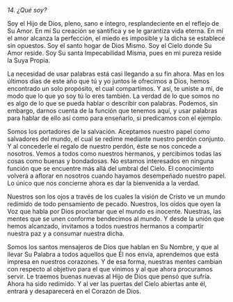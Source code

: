 *14. ¿Qué soy?*

Soy el Hijo de Dios, pleno, sano e íntegro, resplandeciente en el reflejo de Su Amor. En mí Su creación se santifica y se le garantiza vida eterna. En mí el amor alcanza la perfección, el miedo es imposible y la dicha se establece sin opuestos. Soy el santo hogar de Dios Mismo. Soy el Cielo donde Su Amor reside. Soy Su santa Impecabilidad Misma, pues en mi pureza reside la Suya Propia.

La necesidad de usar palabras está casi llegando a su fin ahora. Mas en los últimos días de este año que tú y yo juntos le ofrecimos a Dios, hemos encontrado un solo propósito, el cual compartimos. Y así, te uniste a mí, de modo que lo que yo soy tú lo eres también. La verdad de lo que somos no es algo de lo que se pueda hablar o describir con palabras. Podemos, sin embargo, darnos cuenta de la función que tenemos aquí, y usar palabras para hablar de ello así como para enseñarlo, si predicamos con el ejemplo.

Somos los portadores de la salvación. Aceptamos nuestro papel como salvadores del mundo, el cual se redime mediante nuestro perdón conjunto. Y al concederle el regalo de nuestro perdón, éste se nos concede a nosotros. Vemos a todos como nuestros hermanos, y percibimos todas las cosas como buenas y bondadosas. No estamos interesados en ninguna función que se encuentre más allá del umbral del Cielo. El conocimiento volverá a aflorar en nosotros cuando hayamos desempeñado nuestro papel. Lo único que nos concierne ahora es dar la bienvenida a la verdad.

Nuestros son los ojos a través de los cuales la visión de Cristo ve un mundo redimido de todo pensamiento de pecado. Nuestros, los oídos que oyen la Voz que habla por Dios proclamar que el mundo es inocente. Nuestras, las mentes que se unen conforme bendecimos al mundo. Y desde la unión que hemos alcanzado, invitamos a todos nuestros hermanos a compartir nuestra paz y a consumar nuestra dicha.

Somos los santos mensajeros de Dios que hablan en Su Nombre, y que al llevar Su Palabra a todos aquellos que Él nos envía, aprendemos que está impresa en nuestros corazones. Y de esa forma, nuestras mentes cambian con respecto al objetivo para el que vinimos y al que ahora procuramos servir. Le traemos buenas nuevas al Hijo de Dios que pensó que sufría. Ahora ha sido redimido. Y al ver las puertas del Cielo abiertas ante él, entrará y desaparecerá en el Corazón de Dios.